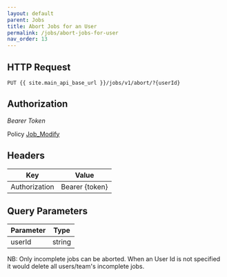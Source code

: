 ```yaml
---
layout: default
parent: Jobs
title: Abort Jobs for an User
permalink: /jobs/abort-jobs-for-user
nav_order: 13
---
```


## HTTP Request

```
PUT {{ site.main_api_base_url }}/jobs/v1/abort/?{userId}
```
## Authorization

*Bearer Token*

Policy
[Job_Modify]({{site.url}}{{site.baseurl}}/authentication/policies#job_modify)

## Headers 

| Key     | Value        |
| ----------- | ----------- |
| Authorization | Bearer {token}      |

## Query Parameters

| Parameter   | Type        |
| ----------- | ----------- |
| userId | string      |

NB: Only incomplete jobs can be aborted.
    When an User Id is not specified it would delete all users/team's incomplete jobs.
 

